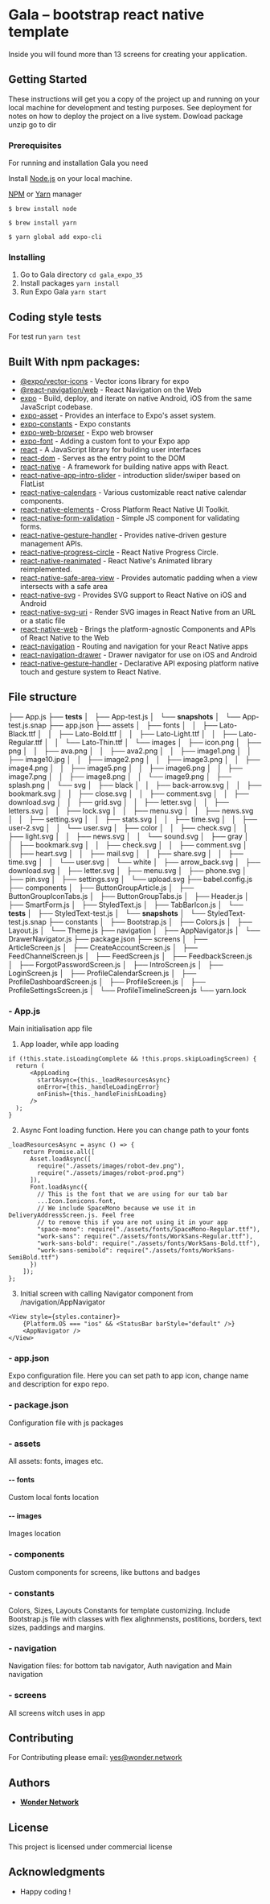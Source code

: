 # Gala – bootstrap react native template

Inside you will found more than 13 screens for creating your application.

## Getting Started

These instructions will get you a copy of the project up and running on your local machine for development and testing purposes. See deployment for notes on how to deploy the project on a live system.
Dowload package unzip go to dir

### Prerequisites

For running and installation Gala you need 

Install [Node.js](https://nodejs.org/en/download/) on your local machine.

[NPM](https://www.npmjs.com/get-npm) or [Yarn](https://yarnpkg.com/lang/en/docs/install/) manager 

```
$ brew install node

$ brew install yarn

$ yarn global add expo-cli
```

### Installing


1. Go to Gala directory ```cd gala_expo_35```
2. Install packages ```yarn install```                   
3. Run Expo Gala ```yarn start``` 


## Coding style tests

For test run ```yarn test``` 

## Built With npm packages:

* [@expo/vector-icons](https://github.com/expo/vector-icons) - Vector icons library for expo
* [@react-navigation/web](https://reactnavigation.org/docs/en/web-support.html) - React Navigation on the Web
* [expo](https://expo.io/) - Build, deploy, and iterate on native Android, iOS from the same JavaScript codebase.
* [expo-asset](https://docs.expo.io/versions/latest/sdk/asset/) - Provides an interface to Expo's asset system. 
* [expo-constants](https://docs.expo.io/versions/latest/sdk/constants/) - Expo constants
* [expo-web-browser](https://docs.expo.io/versions/latest/sdk/constants/) - Expo web browser
* [expo-font](https://docs.expo.io/versions/latest/guides/using-custom-fonts/) - Adding a custom font to your Expo app
* [react](https://reactjs.org/) - A JavaScript library for building user interfaces
* [react-dom](https://www.npmjs.com/package/react-dom) - Serves as the entry point to the DOM
* [react-native](https://facebook.github.io/react-native/) - A framework for building native apps with React.
* [react-native-app-intro-slider](https://www.npmjs.com/package/react-native-app-intro-slider) - introduction slider/swiper based on FlatList
* [react-native-calendars](https://www.npmjs.com/package/react-native-calendars) - Various customizable react native calendar components.
* [react-native-elements](https://react-native-elements.github.io/react-native-elements/) - Cross Platform React Native UI Toolkit.
* [react-native-form-validation](https://www.npmjs.com/package/react-native-form-validation) - Simple JS component for validating forms.
* [react-native-gesture-handler](https://www.npmjs.com/package/react-native-gesture-handler) - Provides native-driven gesture management APIs.
* [react-native-progress-circle](https://www.npmjs.com/package/react-native-progress-circle) - React Native Progress Circle.
* [react-native-reanimated](https://www.npmjs.com/package/react-native-reanimated) - React Native's Animated library reimplemented.
* [react-native-safe-area-view](https://www.npmjs.com/package/react-native-safe-area-view) - Provides automatic padding when a view intersects with a safe area
* [react-native-svg](https://www.npmjs.com/package/react-native-svg) - Provides SVG support to React Native on iOS and Android
* [react-native-svg-uri](https://www.npmjs.com/package/react-native-svg-uri) - Render SVG images in React Native from an URL or a static file
* [react-native-web](https://www.npmjs.com/package/react-native-web) - Brings the platform-agnostic Components and APIs of React Native to the Web
* [react-navigation](https://reactnavigation.org/) - Routing and navigation for your React Native apps
* [react-navigation-drawer](https://www.npmjs.com/package/react-navigation-drawer) - Drawer navigator for use on iOS and Android
* [react-native-gesture-handler](https://www.npmjs.com/package/react-native-gesture-handler) - Declarative API exposing platform native touch and gesture system to React Native.


## File structure

├── App.js
├── __tests__
│   ├── App-test.js
│   └── __snapshots__
│       └── App-test.js.snap
├── app.json
├── assets
│   ├── fonts
│   │   ├── Lato-Black.ttf
│   │   ├── Lato-Bold.ttf
│   │   ├── Lato-Light.ttf
│   │   ├── Lato-Regular.ttf
│   │   └── Lato-Thin.ttf
│   └── images
│       ├── icon.png
│       ├── png
│       │   ├── ava.png
│       │   ├── ava2.png
│       │   ├── image1.png
│       │   ├── image10.jpg
│       │   ├── image2.png
│       │   ├── image3.png
│       │   ├── image4.png
│       │   ├── image5.png
│       │   ├── image6.png
│       │   ├── image7.png
│       │   ├── image8.png
│       │   └── image9.png
│       ├── splash.png
│       └── svg
│           ├── black
│           │   ├── back-arrow.svg
│           │   ├── bookmark.svg
│           │   ├── close.svg
│           │   ├── comment.svg
│           │   ├── download.svg
│           │   ├── grid.svg
│           │   ├── letter.svg
│           │   ├── letters.svg
│           │   ├── lock.svg
│           │   ├── menu.svg
│           │   ├── news.svg
│           │   ├── setting.svg
│           │   ├── stats.svg
│           │   ├── time.svg
│           │   ├── user-2.svg
│           │   └── user.svg
│           ├── color
│           │   ├── check.svg
│           │   ├── light.svg
│           │   ├── news.svg
│           │   └── sound.svg
│           ├── gray
│           │   ├── bookmark.svg
│           │   ├── check.svg
│           │   ├── comment.svg
│           │   ├── heart.svg
│           │   ├── mail.svg
│           │   ├── share.svg
│           │   ├── time.svg
│           │   └── user.svg
│           └── white
│               ├── arrow_back.svg
│               ├── download.svg
│               ├── letter.svg
│               ├── menu.svg
│               ├── phone.svg
│               ├── pin.svg
│               ├── settings.svg
│               └── upload.svg
├── babel.config.js
├── components
│   ├── ButtonGroupArticle.js
│   ├── ButtonGroupIconTabs.js
│   ├── ButtonGroupTabs.js
│   ├── Header.js
│   ├── SmartForm.js
│   ├── StyledText.js
│   ├── TabBarIcon.js
│   └── __tests__
│       ├── StyledText-test.js
│       └── __snapshots__
│           └── StyledText-test.js.snap
├── constants
│   ├── Bootstrap.js
│   ├── Colors.js
│   ├── Layout.js
│   └── Theme.js
├── navigation
│   ├── AppNavigator.js
│   └── DrawerNavigator.js
├── package.json
├── screens
│   ├── ArticleScreen.js
│   ├── CreateAccountScreen.js
│   ├── FeedChannelScreen.js
│   ├── FeedScreen.js
│   ├── FeedbackScreen.js
│   ├── ForgotPasswordScreen.js
│   ├── IntroScreen.js
│   ├── LoginScreen.js
│   ├── ProfileCalendarScreen.js
│   ├── ProfileDashboardScreen.js
│   ├── ProfileScreen.js
│   ├── ProfileSettingsScreen.js
│   └── ProfileTimelineScreen.js
└── yarn.lock


### - App.js

Main initialisation app file

1) App loader, while app loading  

```
if (!this.state.isLoadingComplete && !this.props.skipLoadingScreen) {
  return (
      <AppLoading
        startAsync={this._loadResourcesAsync}
        onError={this._handleLoadingError}
        onFinish={this._handleFinishLoading}
      />
  );
}
``` 

2) Async Font loading function. Here you can change path to your fonts 
```
_loadResourcesAsync = async () => {
    return Promise.all([
      Asset.loadAsync([
        require("./assets/images/robot-dev.png"),
        require("./assets/images/robot-prod.png")
      ]),
      Font.loadAsync({
        // This is the font that we are using for our tab bar
        ...Icon.Ionicons.font,
        // We include SpaceMono because we use it in DeliveryAddressScreen.js. Feel free
        // to remove this if you are not using it in your app
        "space-mono": require("./assets/fonts/SpaceMono-Regular.ttf"),
        "work-sans": require("./assets/fonts/WorkSans-Regular.ttf"),
        "work-sans-bold": require("./assets/fonts/WorkSans-Bold.ttf"),
        "work-sans-semibold": require("./assets/fonts/WorkSans-SemiBold.ttf")
      })
    ]);
};
``` 

3) Initial screen with calling Navigator component from /navigation/AppNavigator
```
<View style={styles.container}>
    {Platform.OS === "ios" && <StatusBar barStyle="default" />}
    <AppNavigator />
</View>
```

    


### - app.json

Expo configuration file. Here you can set path to app icon, change name and description for expo repo.


### - package.json

Configuration file with js packages

### - assets 
All assets: fonts, images etc.

#### -- fonts

Custom local fonts location

#### -- images

Images location

### - components

Custom components for screens, like buttons and badges

### - constants

Colors, Sizes, Layouts Constants for template customizing. Include Bootstrap.js file with classes with flex alighnmensts, postitions, borders, text sizes, paddings and margins. 

### - navigation

Navigation files: for bottom tab navigator, Auth navigation and Main navigation

### - screens

All screens witch uses in app

## Contributing

For Contributing please email: yes@wonder.network
 
## Authors

* [**Wonder Network**](https://wonder.network)


## License

This project is licensed under commercial license 

## Acknowledgments

* Happy coding !
